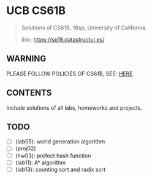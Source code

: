# UCB CS61B

> Solutions of CS61B, 18sp, University of California.
> 
> link: https://sp18.datastructur.es/

## WARNING

PLEASE FOLLOW POLICIES OF CS61B,  SEE: [HERE](https://sp18.datastructur.es/about.html#policy-on-collaboration-and-cheating) 

## CONTENTS

Include solutions of all labs, homeworks and projects.

## TODO

- [ ] (lab05): world generation algorithm
- [ ] (proj02)
- [ ] (hw03): prefect hash function
- [ ] (lab11): A* algorithm
- [ ] (lab13): counting sort and radix sort
